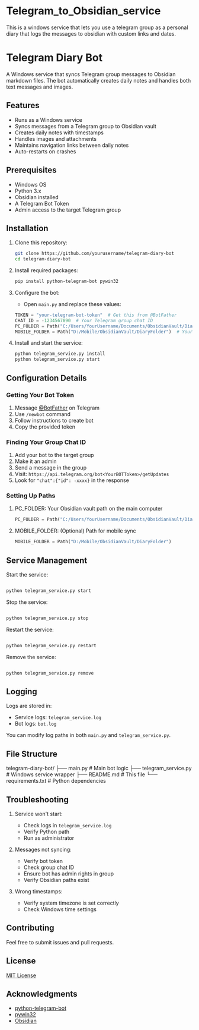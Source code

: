 # Telegram_to_Obsidian_service
This is a windows service that lets you use a telegram group as a personal diary that logs the messages to obsidian with custom links and dates.
# Telegram Diary Bot

A Windows service that syncs Telegram group messages to Obsidian markdown files. The bot automatically creates daily notes and handles both text messages and images.

## Features
- Runs as a Windows service
- Syncs messages from a Telegram group to Obsidian vault
- Creates daily notes with timestamps
- Handles images and attachments
- Maintains navigation links between daily notes
- Auto-restarts on crashes

## Prerequisites
- Windows OS
- Python 3.x
- Obsidian installed
- A Telegram Bot Token
- Admin access to the target Telegram group

## Installation

1. Clone this repository:
   ```bash
   git clone https://github.com/yourusername/telegram-diary-bot
   cd telegram-diary-bot
2. Install required packages:
   ```bash
   pip install python-telegram-bot pywin32

3. Configure the bot:
   - Open `main.py` and replace these values:
   ```python
   TOKEN = "your-telegram-bot-token"  # Get this from @BotFather
   CHAT_ID = -1234567890  # Your Telegram group chat ID
   PC_FOLDER = Path("C:/Users/YourUsername/Documents/ObsidianVault/DiaryFolder")  # Your PC Obsidian path
   MOBILE_FOLDER = Path("D:/Mobile/ObsidianVault/DiaryFolder")  # Your mobile sync path (if needed)
   ```

4. Install and start the service:
   ```bash
   python telegram_service.py install
   python telegram_service.py start

## Configuration Details

### Getting Your Bot Token
1. Message [@BotFather](https://t.me/botfather) on Telegram
2. Use `/newbot` command
3. Follow instructions to create bot
4. Copy the provided token

### Finding Your Group Chat ID
1. Add your bot to the target group
2. Make it an admin
3. Send a message in the group
4. Visit: `https://api.telegram.org/bot<YourBOTToken>/getUpdates`
5. Look for `"chat":{"id": -xxxx}` in the response

### Setting Up Paths
1. PC_FOLDER: Your Obsidian vault path on the main computer
   ```python
   PC_FOLDER = Path("C:/Users/YourUsername/Documents/ObsidianVault/DiaryFolder")
   ```

2. MOBILE_FOLDER: (Optional) Path for mobile sync
   ```python
   MOBILE_FOLDER = Path("D:/Mobile/ObsidianVault/DiaryFolder")
   ```

## Service Management

Start the service:
```bash

python telegram_service.py start
```

Stop the service:
```bash

python telegram_service.py stop
```

Restart the service:
```bash

python telegram_service.py restart
```

Remove the service:
```bash

python telegram_service.py remove
```

## Logging

Logs are stored in:
- Service logs: `telegram_service.log`
- Bot logs: `bot.log`

You can modify log paths in both `main.py` and `telegram_service.py`.

## File Structure
telegram-diary-bot/
├── main.py # Main bot logic
├── telegram_service.py # Windows service wrapper
├── README.md # This file
└── requirements.txt # Python dependencies

## Troubleshooting

1. Service won't start:
   - Check logs in `telegram_service.log`
   - Verify Python path
   - Run as administrator

2. Messages not syncing:
   - Verify bot token
   - Check group chat ID
   - Ensure bot has admin rights in group
   - Verify Obsidian paths exist

3. Wrong timestamps:
   - Verify system timezone is set correctly
   - Check Windows time settings

## Contributing

Feel free to submit issues and pull requests.

## License

[MIT License](LICENSE)

## Acknowledgments

- [python-telegram-bot](https://github.com/python-telegram-bot/python-telegram-bot)
- [pywin32](https://github.com/mhammond/pywin32)
- [Obsidian](https://obsidian.md/)
   


